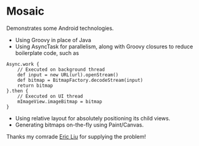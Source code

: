 # Mosaic

Demonstrates some Android technologies.

- Using Groovy in place of Java
- Using AsyncTask for parallelism, along with Groovy closures to reduce boilerplate code, such as

```
Async.work {
    // Executed on background thread
    def input = new URL(url).openStream()
    def bitmap = BitmapFactory.decodeStream(input)
    return bitmap
}.then {
    // Executed on UI thread
    mImageView.imageBitmap = bitmap
}
```

- Using relative layout for absolutely positioning its child views.
- Generating bitmaps on-the-fly using Paint/Canvas.

Thanks my comrade [Eric Liu][1] for supplying the problem!

[1]: https://github.com/Ericliu001